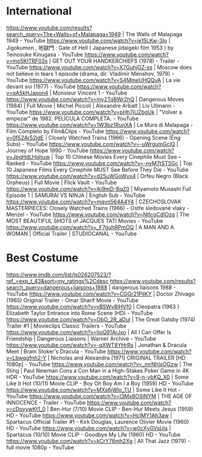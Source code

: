 # International 

https://www.youtube.com/results?search_query=The+Walls+of+Malapaga+1949 | The Walls of Malapaga 1949 - YouTube
https://www.youtube.com/watch?v=ie15LKw-3lo | Jigokumon , 地獄門 : Gate of Hell ( Japanese jidaigeki film 1953 ) by Teinosuke Kinugasa - YouTube
https://www.youtube.com/watch?v=mo5KITRF03s | GET OUT YOUR HANDKERCHIEFS (1978) - Trailer - YouTube
https://www.youtube.com/watch?v=X7GuhjGZ-xs | Moscow does not believe in tears 1 episode (drama, dir. Vladimir Menshov, 1979) - YouTube
https://www.youtube.com/watch?v=S4MmeUHQQvA | La vie devant soi (1977) - YouTube
https://www.youtube.com/watch?v=qA5kHJapon4 | Monsieur Vincent 1 - YouTube
https://www.youtube.com/watch?v=my2TqBWr2hQ | Dangerous Moves (1984) | Full Movie | Michel Piccoli | Alexandre Arbatt | Liv Ullmann - YouTube
https://www.youtube.com/watch?v=pHh7iUZbgUk | "Volver a empezar" de 1982. PELÍCULA COMPLETA. - YouTube
https://www.youtube.com/watch?v=1W3bz1RunXA | Le Mura di Malapaga - Film Completo by Film&Clips - YouTube
https://www.youtube.com/watch?v=0f52Ar52jdE | Closely Watched Trains (1966) - Opening Scene (Eng Subs) - YouTube
https://www.youtube.com/watch?v=-uWrgumGclQ | Journey of Hope 1990 - YouTube
https://www.youtube.com/watch?v=JpgHdLHqhuw | Top 10 Chinese Movies Every Cinephile Must See – Ranked - YouTube
https://www.youtube.com/watch?v=-nyM7tST5Gc | Top 10 Japanese Films Every Cinephile MUST See Before They Die - YouTube
https://www.youtube.com/watch?v=d25uWGoWvx4 | Orfeu Negro (Black Orpheus) | Full Movie | Flick Vault - YouTube
https://www.youtube.com/watch?v=jki9mD-BqZ0 | Miyamoto Musashi Full Episode 1 | SAMURAI VS NINJA | English Sub - YouTube
https://www.youtube.com/watch?v=mqvn564A4Y4 | CZECHOSLOVAK MASTERPIECES: Closely Watched Trains (1966) - Ostře sledované vlaky - Menzel - YouTube
https://www.youtube.com/watch?v=NtlcoCdIOzg | The MOST BEAUTIFUL SHOTS of JACQUES TATI Movies - YouTube
https://www.youtube.com/watch?v=_F7guhRPmOQ | A MAN AND A WOMAN | Official Trailer | STUDIOCANAL - YouTube

# Best Costume

https://www.imdb.com/list/ls026207523/?ref_=exp_t_43&sort=my_ratings%2Cdesc
https://www.youtube.com/results?search_query=dangerous+liaisons+1988 | dangerous liaisons 1988 - YouTube
https://www.youtube.com/watch?v=CGGr21PilKY | Doctor Zhivago (1965) Original Trailer - Omar Sharif Movie - YouTube
https://www.youtube.com/watch?v=vB5Wv8IHVf0 | Cleopatra (1963 ) Elizabeth Taylor Entrance into Rome Scene (HD) - YouTube
https://www.youtube.com/watch?v=ObO_2R_aDuI | The Great Gatsby (1974) Trailer #1 | Movieclips Classic Trailers - YouTube
https://www.youtube.com/watch?v=IioQ91ArJxo | All I Can Offer Is Friendship | Dangerous Liaisons | Warner Archive - YouTube
https://www.youtube.com/watch?v=-qXWT8YHrRs | Jonathan & Dracula Meet | Bram Stoker's Dracula - YouTube
https://www.youtube.com/watch?v=Lbwqgfnh2-Y | Nicholas and Alexandra (1971) ORIGINAL TRAILER [HD 1080p] - YouTube
https://www.youtube.com/watch?v=_mrNhIxOGzw | The Sting | Paul Newman Cons a Con Man in a High-Stakes Poker Game in 4K HDR - YouTube
https://www.youtube.com/watch?v=8-n-ybKQ_X0 | Some Like It Hot (10/11) Movie CLIP - Boy Oh Boy Am I a Boy (1959) HD - YouTube
https://www.youtube.com/watch?v=MXs6jWlo_TU | Some Like It Hot - YouTube
https://www.youtube.com/watch?v=I3Mx8OSlNYM | THE AGE OF INNOCENCE - Trailer - YouTube
https://www.youtube.com/watch?v=cDoyywKt1_0 | Ben-Hur (7/10) Movie CLIP - Ben-Hur Meets Jesus (1959) HD - YouTube
https://www.youtube.com/watch?v=HcIMY1Ah3aw | Spartacus Official Trailer #1 - Kirk Douglas, Laurence Olivier Movie (1960) HD - YouTube
https://www.youtube.com/watch?v=w0cXyGVsUjs | Spartacus (10/10) Movie CLIP - Goodbye My Life (1960) HD - YouTube
https://www.youtube.com/watch?v=kCrY76mh2Xg | All That Jazz (1979) - full movie 1080p - YouTube


